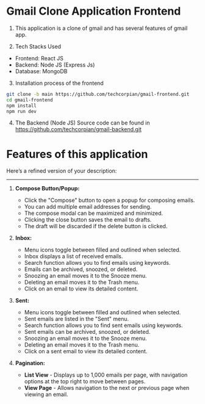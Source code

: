 # Gmail Clone Application Frontend

1. This application is a clone of gmail and has several features of gmail app. 

2. Tech Stacks Used
* Frontend: React JS
* Backend: Node JS (Express Js)
* Database: MongoDB

3. Installation process of the frontend
```bash
git clone -b main https://github.com/techcorpian/gmail-frontend.git
cd gmail-frontend
npm install
npm run dev
```

4. The Backend (Node JS) Source code can be found in https://github.com/techcorpian/gmail-backend.git

# Features of this application

Here’s a refined version of your description:

---

1. **Compose Button/Popup:**
   * Click the "Compose" button to open a popup for composing emails.
   * You can add multiple email addresses for sending.
   * The compose modal can be maximized and minimized.
   * Clicking the close button saves the email to drafts.
   * The draft will be discarded if the delete button is clicked.

2. **Inbox:**
   * Menu icons toggle between filled and outlined when selected.
   * Inbox displays a list of received emails.
   * Search function allows you to find emails using keywords.
   * Emails can be archived, snoozed, or deleted.
   * Snoozing an email moves it to the Snooze menu.
   * Deleting an email moves it to the Trash menu.
   * Click on an email to view its detailed content.

3. **Sent:**
   * Menu icons toggle between filled and outlined when selected.
   * Sent emails are listed in the "Sent" menu.
   * Search function allows you to find sent emails using keywords.
   * Sent emails can be archived, snoozed, or deleted.
   * Snoozing an email moves it to the Snooze menu.
   * Deleting an email moves it to the Trash menu.
   * Click on a sent email to view its detailed content.

4. **Pagination:**
   * **List View** - Displays up to 1,000 emails per page, with navigation options at the top right to move between pages.
   * **View Page** - Allows navigation to the next or previous page when viewing an email.


    



